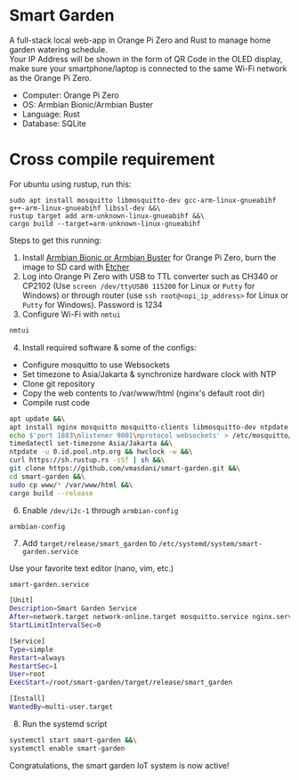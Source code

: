 # Smart Garden  

A full-stack local web-app in Orange Pi Zero and Rust to manage home garden watering schedule.  
Your IP Address will be shown in the form of QR Code in the OLED display, make sure your smartphone/laptop is connected to the same Wi-Fi network as the Orange Pi Zero. 

- Computer: Orange Pi Zero
- OS: Armbian Bionic/Armbian Buster
- Language: Rust
- Database: SQLite

# Cross compile requirement
For ubuntu using rustup, run this:
```
sudo apt install mosquitto libmosquitto-dev gcc-arm-linux-gnueabihf g++-arm-linux-gnueabihf libssl-dev &&\
rustup target add arm-unknown-linux-gnueabihf &&\
cargo build --target=arm-unknown-linux-gnueabihf
```

Steps to get this running:
1. Install [Armbian Bionic or Armbian Buster](https://www.armbian.com/orange-pi-zero/) for Orange Pi Zero, burn the image to SD card with [Etcher](https://www.balena.io/etcher/)
2. Log into Orange Pi Zero with USB to TTL converter such as CH340 or CP2102 (Use `screen /dev/ttyUSB0 115200` for Linux or `Putty` for Windows) or through router (use `ssh root@<opi_ip_address>` for Linux or `Putty` for Windows). Password is 1234
3. Configure Wi-Fi with `nmtui`
```sh
nmtui
```
4. Install required software & some of the configs:  
- Configure mosquitto to use Websockets
- Set timezone to Asia/Jakarta & synchronize hardware clock with NTP
- Clone git repository
- Copy the web contents to /var/www/html (nginx's default root dir)
- Compile rust code
```sh
apt update &&\
apt install nginx mosquitto mosquitto-clients libmosquitto-dev ntpdate -y &&\
echo $'port 1883\nlistener 9001\nprotocol websockets' > /etc/mosquitto/conf.d/websockets.conf &&\
timedatectl set-timezone Asia/Jakarta &&\
ntpdate -u 0.id.pool.ntp.org && hwclock -w &&\
curl https://sh.rustup.rs -sSf | sh &&\
git clone https://github.com/vmasdani/smart-garden.git &&\
cd smart-garden &&\
sudo cp www/* /var/www/html &&\
cargo build --release
```
6. Enable `/dev/i2c-1` through `armbian-config`
```sh
armbian-config
```
7. Add `target/release/smart_garden` to `/etc/systemd/system/smart-garden.service`  

Use your favorite text editor (nano, vim, etc.)  

`smart-garden.service`  
  
```sh
[Unit]
Description=Smart Garden Service
After=network.target network-online.target mosquitto.service nginx.service 
StartLimitIntervalSec=0

[Service]
Type=simple
Restart=always
RestartSec=1
User=root
ExecStart=/root/smart-garden/target/release/smart_garden

[Install]
WantedBy=multi-user.target
```
8. Run the systemd script
```sh
systemctl start smart-garden &&\
systemctl enable smart-garden
```

Congratulations, the smart garden IoT system is now active!
